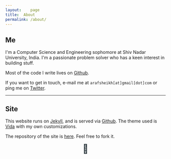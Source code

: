 ```yaml
---
layout:    page
title:	About
permalink: /about/
---
```


## Me

I'm a Computer Science and Engineering sophomore at Shiv Nadar University, India. I'm a passionate problem solver who has a keen interest in building stuff.

Most of the code I write lives on [Github](https://www.github.com/arafsheikh).

If you want to get in touch, e-mail me at `arafsheikh[at]gmail[dot]com` or ping me on [Twitter](https://twitter.com/arafsheikh).

-----------------------

## Site

This website runs on [Jekyll](http://jekyllrb.com/), and is served via [Github](https://github.com/). The theme used is [Vida](https://github.com/syaning/vida) with my own customizations.

The repository of the site is [here](https://github.com/arafsheikh/arafsheikh.github.io). Feel free to fork it.

<div style="font-size:2em;text-align:center"><span style="color:#263238;">🍺</span></div>
